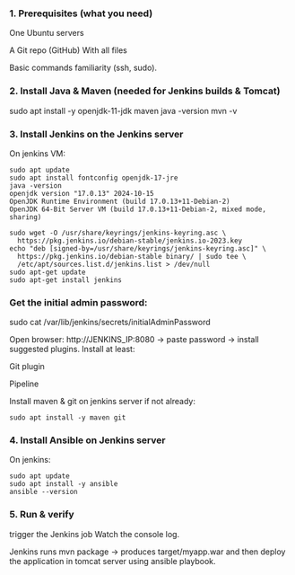 ### 1. Prerequisites (what you need)

One Ubuntu servers 

A Git repo (GitHub) With all files

Basic commands familiarity (ssh, sudo).

### 2. Install Java & Maven (needed for Jenkins builds & Tomcat)

sudo apt install -y openjdk-11-jdk maven
java -version
mvn -v

### 3. Install Jenkins on the Jenkins server

On jenkins VM:

```
sudo apt update
sudo apt install fontconfig openjdk-17-jre
java -version
openjdk version "17.0.13" 2024-10-15
OpenJDK Runtime Environment (build 17.0.13+11-Debian-2)
OpenJDK 64-Bit Server VM (build 17.0.13+11-Debian-2, mixed mode, sharing)

sudo wget -O /usr/share/keyrings/jenkins-keyring.asc \
  https://pkg.jenkins.io/debian-stable/jenkins.io-2023.key
echo "deb [signed-by=/usr/share/keyrings/jenkins-keyring.asc]" \
  https://pkg.jenkins.io/debian-stable binary/ | sudo tee \
  /etc/apt/sources.list.d/jenkins.list > /dev/null
sudo apt-get update
sudo apt-get install jenkins
```


### Get the initial admin password:

sudo cat /var/lib/jenkins/secrets/initialAdminPassword


Open browser: http://JENKINS_IP:8080 → paste password → install suggested plugins. Install at least:

Git plugin

Pipeline

Install maven & git on jenkins server if not already:

```sudo apt install -y maven git```

### 4. Install Ansible on Jenkins server 

On jenkins:

```
sudo apt update
sudo apt install -y ansible
ansible --version
```  
### 5. Run & verify

trigger the Jenkins job  Watch the console log.

Jenkins runs mvn package → produces target/myapp.war and then deploy the application in tomcat server using ansible playbook.

